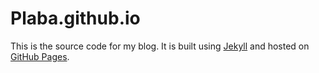 # Plaba.github.io

This is the source code for my blog. It is built using [Jekyll](http://jekyllrb.com/) and hosted on [GitHub Pages](https://pages.github.com/).